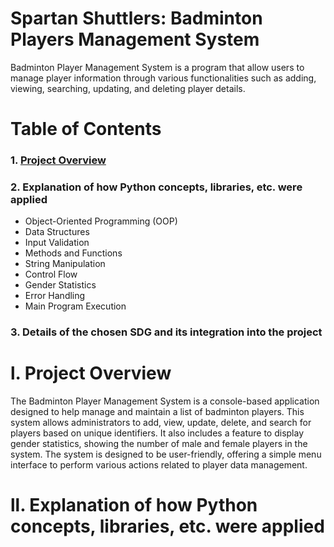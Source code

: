 # Spartan Shuttlers: Badminton Players Management System

Badminton Player Management System is a program that allow users to manage player information through various functionalities such as adding, viewing, searching, updating, and deleting player details. 

# Table of Contents

### 1. [Project Overview](#Project-Overview)
### 2. Explanation of how Python concepts, libraries, etc. were applied
- Object-Oriented Programming (OOP)
- Data Structures
- Input Validation
- Methods and Functions
- String Manipulation
- Control Flow
- Gender Statistics
- Error Handling
- Main Program Execution
### 3. Details of the chosen SDG and its integration into the project

# l. Project Overview
The Badminton Player Management System is a console-based application designed to help manage and maintain a list of badminton players. This system allows administrators to add, view, update, delete, and search for players based on unique identifiers. It also includes a feature to display gender statistics, showing the number of male and female players in the system. The system is designed to be user-friendly, offering a simple menu interface to perform various actions related to player data management.

# ll. Explanation of how Python concepts, libraries, etc. were applied
